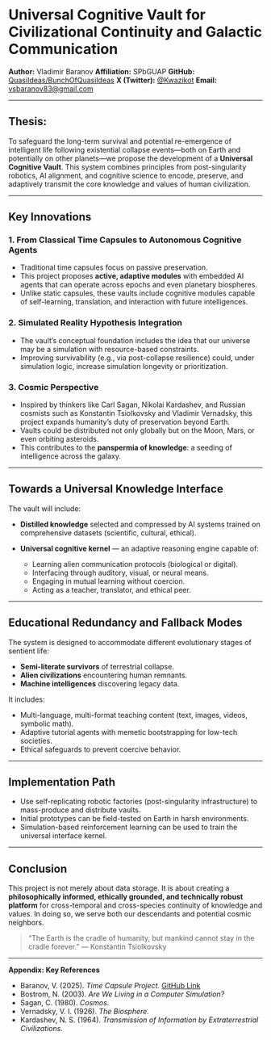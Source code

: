 # Universal Cognitive Vault for Civilizational Continuity and Galactic Communication

**Author:** Vladimir Baranov
**Affiliation:** SPbGUAP
**GitHub:** [QuasiIdeas/BunchOfQuasiIdeas](https://github.com/QuasiIdeas/BunchOfQuasiIdeas/blob/main/Time%20capsule%20project.md)
**X (Twitter):** [@Kwazikot](https://x.com/Kwazikot)
**Email:** [vsbaranov83@gmail.com](mailto:vsbaranov83@gmail.com)

---

## Thesis:

To safeguard the long-term survival and potential re-emergence of intelligent life following existential collapse events—both on Earth and potentially on other planets—we propose the development of a **Universal Cognitive Vault**. This system combines principles from post-singularity robotics, AI alignment, and cognitive science to encode, preserve, and adaptively transmit the core knowledge and values of human civilization.

---

## Key Innovations

### 1. **From Classical Time Capsules to Autonomous Cognitive Agents**

* Traditional time capsules focus on passive preservation.
* This project proposes **active, adaptive modules** with embedded AI agents that can operate across epochs and even planetary biospheres.
* Unlike static capsules, these vaults include cognitive modules capable of self-learning, translation, and interaction with future intelligences.

### 2. **Simulated Reality Hypothesis Integration**

* The vault’s conceptual foundation includes the idea that our universe may be a simulation with resource-based constraints.
* Improving survivability (e.g., via post-collapse resilience) could, under simulation logic, increase simulation longevity or prioritization.

### 3. **Cosmic Perspective**

* Inspired by thinkers like Carl Sagan, Nikolai Kardashev, and Russian cosmists such as Konstantin Tsiolkovsky and Vladimir Vernadsky, this project expands humanity’s duty of preservation beyond Earth.
* Vaults could be distributed not only globally but on the Moon, Mars, or even orbiting asteroids.
* This contributes to the **panspermia of knowledge**: a seeding of intelligence across the galaxy.

---

## Towards a Universal Knowledge Interface

The vault will include:

* **Distilled knowledge** selected and compressed by AI systems trained on comprehensive datasets (scientific, cultural, ethical).
* **Universal cognitive kernel** — an adaptive reasoning engine capable of:

  * Learning alien communication protocols (biological or digital).
  * Interfacing through auditory, visual, or neural means.
  * Engaging in mutual learning without coercion.
  * Acting as a teacher, translator, and ethical peer.

---

## Educational Redundancy and Fallback Modes

The system is designed to accommodate different evolutionary stages of sentient life:

* **Semi-literate survivors** of terrestrial collapse.
* **Alien civilizations** encountering human remnants.
* **Machine intelligences** discovering legacy data.

It includes:

* Multi-language, multi-format teaching content (text, images, videos, symbolic math).
* Adaptive tutorial agents with memetic bootstrapping for low-tech societies.
* Ethical safeguards to prevent coercive behavior.

---

## Implementation Path

* Use self-replicating robotic factories (post-singularity infrastructure) to mass-produce and distribute vaults.
* Initial prototypes can be field-tested on Earth in harsh environments.
* Simulation-based reinforcement learning can be used to train the universal interface kernel.

---

## Conclusion

This project is not merely about data storage. It is about creating a **philosophically informed, ethically grounded, and technically robust platform** for cross-temporal and cross-species continuity of knowledge and values. In doing so, we serve both our descendants and potential cosmic neighbors.

> “The Earth is the cradle of humanity, but mankind cannot stay in the cradle forever.”
> — Konstantin Tsiolkovsky

---

**Appendix: Key References**

* Baranov, V. (2025). *Time Capsule Project.* [GitHub Link](https://github.com/QuasiIdeas/BunchOfQuasiIdeas/blob/main/Time%20capsule%20project.md)
* Bostrom, N. (2003). *Are We Living in a Computer Simulation?*
* Sagan, C. (1980). *Cosmos.*
* Vernadsky, V. I. (1926). *The Biosphere.*
* Kardashev, N. S. (1964). *Transmission of Information by Extraterrestrial Civilizations.*
